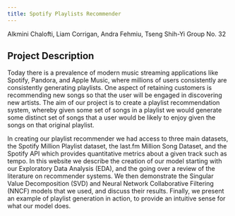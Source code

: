 ```yaml
---
title: Spotify Playlists Recommender
---
```


Alkmini Chalofti, Liam Corrigan, Andra Fehmiu, Tseng Shih-Yi
Group No. 32

## Project Description
Today there is a prevalence of modern music streaming applications like Spotify, Pandora, and Apple Music, where millions of users consistently are consistently generating playlists. One aspect of retaining customers is recommending new songs so that the user will be engaged in discovering new artists. The aim of our project is to create a playlist recommendation system, whereby given some set of songs in a playlist we would generate some distinct set of songs that a user would be likely to enjoy given the songs on that original playlist.

In creating our playlist recommender we had access to three main datasets, the Spotify Million Playlist dataset, the last.fm Million Song Dataset, and the Spotify API which provides quantitative metrics about a given track such as tempo. In this website we describe the creation of our model starting with our Exploratory Data Analysis (EDA), and the going over a review of the literature on recommender systems. We then demonstrate the Singular Value Decomposition (SVD) and Neural Network Collaborative Filtering (NNCF) models that we used, and discuss their results. Finally, we present an example of playlist generation in action, to provide an intuitive sense for what our model does.
